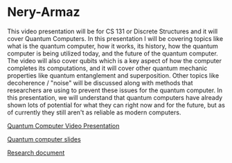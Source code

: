 # Nery-Armaz
This video presentation will be for CS 131 or Discrete Structures and it will cover Quantum Computers. In this presentation I will be covering topics like what is the quantum computer, how it works, its history, how the quantum computer is being utilized today, and the future of the quantum computer. The video will also cover qubits which is a key aspect of how the computer completes its computations, and it will cover other quantum mechanic properties like quantum entanglement and superposition. Other topics like decoherence / "noise" will be discussed along with methods that researchers are using to prevent these issues for the quantum computer. In this presentation, we will understand that quantum computers have already shown lots of potential for what they can right now and for the future, but as of currently they still aren't as reliable as modern computers.


[Quantum Computer Video Presentation](https://youtu.be/dVg2cFoPDbs)

[Quantum computer slides](https://docs.google.com/presentation/d/1f4OUL86a8-YprSi7AqHwi32ukbPTX9LaLH9XKYmQkRk/edit?usp=sharing)

[Research document](https://docs.google.com/document/d/1y4wUeSEcHw7-F3xDQ3nUXOnGxAbVSpxl74JEjlpE6A4/edit?usp=sharing)
